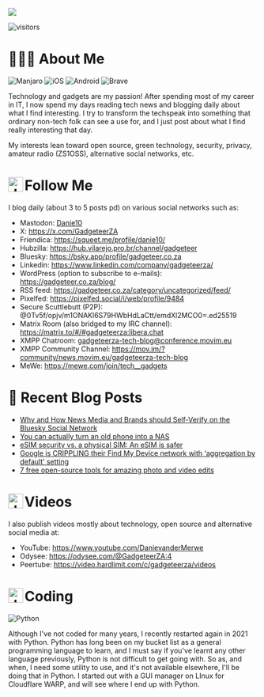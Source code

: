 ![](https://yt3.ggpht.com/ytc/AKedOLTjSvgBgtLmvQSNuuP-z22LFql2QOlcweAzH50-GW8=s88-c-k-c0x00ffffff-no-rj)

![visitors](https://visitor-badge.glitch.me/badge?page_id=Danie10.Danie10&left_color=grey&right_color=blue)
# 🧑🏼‍🏭 About Me

![Manjaro](https://img.shields.io/badge/Manjaro-35BF5C?style=plastic&logo=Manjaro&logoColor=white) ![iOS](https://img.shields.io/badge/iOS-000000?style=plastic&logo=ios&logoColor=white) ![Android](https://img.shields.io/badge/Android-3DDC84?style=plastic&logo=android&logoColor=white) ![Brave](https://img.shields.io/badge/Brave-FB542B?style=plastic&logo=Brave&logoColor=white)

Technology and gadgets are my passion! After spending most of my career in IT, I now spend my days reading tech news and blogging daily about what I find interesting. I try to transform the techspeak into something that ordinary non-tech folk can see a use for, and I just post about what I find really interesting that day.

My interests lean toward open source, green technology, security, privacy, amateur radio (ZS1OSS), alternative social networks, etc.

# <img align="left" alt="Java" width="30px" src="https://github.githubassets.com/images/icons/emoji/unicode/1f4dd.png" /> Follow Me

I blog daily (about 3 to 5 posts pd) on various social networks such as:
- Mastodon: <a rel="me" href="https://mastodon.social/@danie10">Danie10</a>
- X: https://x.com/GadgeteerZA
- Friendica: https://squeet.me/profile/danie10/
- Hubzilla: https://hub.vilarejo.pro.br/channel/gadgeteer
- Bluesky: https://bsky.app/profile/gadgeteer.co.za
- Linkedin: https://www.linkedin.com/company/gadgeteerza/
- WordPress (option to subscribe to e-mails): https://gadgeteer.co.za/blog/
- RSS feed: https://gadgeteer.co.za/category/uncategorized/feed/
- Pixelfed: https://pixelfed.social/i/web/profile/9484
- Secure Scuttlebutt (P2P): @0Tv5f/opjv/m1ONAKl6S79HWbHdLaCtt/emdXl2MCO0=.ed25519
- Matrix Room (also bridged to my IRC channel): https://matrix.to/#/#gadgeteerza:libera.chat
- XMPP Chatroom: gadgeteerza-tech-blog@conference.movim.eu
- XMPP Community Channel: https://mov.im/?community/news.movim.eu/gadgeteerza-tech-blog
- MeWe: https://mewe.com/join/tech__gadgets


# 📰 Recent Blog Posts
<!-- BLOG-POST-LIST:START -->
- [Why and How News Media and Brands should Self-Verify on the Bluesky Social Network](https://gadgeteer.co.za/why-news-media-and-brands-should-self-verify-on-bluesky-social-network/)
- [You can actually turn an old phone into a NAS](https://gadgeteer.co.za/you-can-actually-turn-an-old-phone-into-a-nas/)
- [eSIM security vs. a physical SIM: An eSIM is safer](https://gadgeteer.co.za/esim-security-vs-a-physical-sim-an-esim-is-safer/)
- [Google is CRIPPLING their Find My Device network with ‘aggregation by default’ setting](https://gadgeteer.co.za/google-is-crippling-their-find-my-device-network-with-aggregation-by-default-setting/)
- [7 free open-source tools for amazing photo and video edits](https://gadgeteer.co.za/7-free-open-source-tools-for-amazing-photo-and-video-edits/)
<!-- BLOG-POST-LIST:END -->


# <img align="left" alt="Java" width="30px" src="https://github.githubassets.com/images/icons/emoji/unicode/1f39e.png" /> Videos

I also publish videos mostly about technology, open source and alternative social media at:
- YouTube: https://www.youtube.com/DanievanderMerwe
- Odysee: https://odysee.com/@GadgeteerZA:4
- Peertube: https://video.hardlimit.com/c/gadgeteerza/videos


# <img align="left" alt="Java" width="30px" src="https://github.githubassets.com/images/icons/emoji/unicode/1f469-1f4bb.png" /> Coding

![Python](https://img.shields.io/badge/python-3670A0?style=plastic&logo=python&logoColor=ffdd54)

Although I've not coded for many years, I recently restarted again in 2021 with Python. Python has long been on my bucket list as a general programming language to learn, and I must say if you've learnt any other language previously, Python is not difficult to get going with. So as, and when, I need some utility to use, and it's not available elsewhere, I'll be doing that in Python. I started out with a GUI manager on LInux for Cloudflare WARP, and will see where I end up with Python. 
